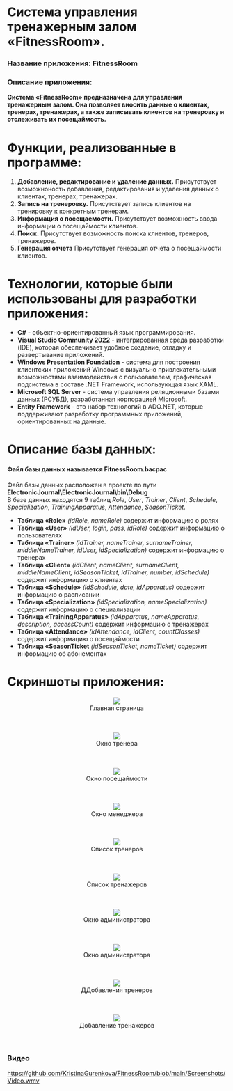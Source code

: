 # Система управления тренажерным залом «FitnessRoom».
### Название приложения: FitnessRoom
### Описание приложения:
**Система «FitnessRoom» предназначена для управления тренажерным залом. Она позволяет вносить данные о клиентах, тренерах, тренажерах, а также записывать клиентов на тренеровку и отслеживать их посещаймость.**

# Функции, реализованные в программе:
1. **Добавление, редактирование и удаление данных.** Присутствует возможноность добавления, редактирования и удаления данных о клиентах, тренерах, тренажерах.
2. **Запись на тренеровку.** Присутствует запись клиентов на тренировку к конкретным тренерам.
3. **Информация о посещаемости.** Присутствует возможность ввода информации о посещаймости клиентов.
4. **Поиск.** Присутствует возможность поиска клиентов, тренеров, тренажеров.
5. **Генерация отчета** Присутствует генерация отчета о посещаймости клиентов.

# Технологии, которые были использованы для разработки приложения:
- **C#** - объектно-ориентированный язык программирования.
- **Visual Studio Community 2022** - интегрированная среда разработки (IDE), которая обеспечивает удобное создание, отладку и развертывание приложений.
- **Windows Presentation Foundation** - система для построения клиентских приложений Windows с визуально привлекательными возможностями взаимодействия с пользователем, графическая подсистема в составе .NET Framework, использующая язык XAML.
- **Microsoft SQL Server** - система управления реляционными базами данных (РСУБД), разработанная корпорацией Microsoft.
- **Entity Framework** - это набор технологий в ADO.NET, которые поддерживают разработку программных приложений, ориентированных на данные.

# Описание базы данных:
#### Файл базы данных называется FitnessRoom.bacpac <br/>
Файл базы данных расположен в проекте по пути **ElectronicJournal\ElectronicJournal\bin\Debug** </br>
В базе данных находятся 9 таблиц _Role_, _User_, _Trainer_, _Client_, _Schedule_, _Specialization_, _TrainingApparatus_, _Attendance_, _SeasonTicket_.

- **Таблица «Role»** _(idRole, nameRole)_ содержит информацию о ролях
- **Таблица «User»** _(idUser, login, pass, idRole)_ содержит информацию о пользователях
- **Таблица «Trainer»** _(idTrainer, nameTrainer, surnameTrainer, middleNameTrainer, idUser, idSpecialization)_ содержит информацию о тренерах
- **Таблица «Client»** _(idClient, nameClient, surnameClient, middleNameClient, idSeasonTicket, idTrainer, number, idSchedule)_ содержит информацию о клиентах
- **Таблица «Schedule»** _(idSchedule, date, idApparatus)_ содержит информацию о расписании
- **Таблица «Specialization»** _(idSpecialization, nameSpecialization)_ содержит информацию о специализации
- **Таблица «TrainingApparatus»** _(idApparatus, nameApparatus, description, accessCount)_ содержит информацию о тренажерах
- **Таблица «Attendance»** _(idAttendance, idClient, countClasses)_ содержит информацию о посещаймости
- **Таблица «SeasonTicket** _(idSeasonTicket, nameTicket)_ содержит информацию об абонементах

# Скриншоты приложения:

<p align="center">
  <img <img src="https://github.com/KristinaGurenkova/FitnessRoom/blob/main/Screenshots/MainWindow.png">
</br>Главная страница
</br> </br> </br>
</p>

<p align="center">
  <img <img src="https://github.com/KristinaGurenkova/FitnessRoom/blob/main/Screenshots/TrainerWin.png">
</br>Окно тренера
</br> </br> </br>
</p>

<p align="center">
  <img <img src="https://github.com/KristinaGurenkova/FitnessRoom/blob/main/Screenshots/AttWin.png">
</br>Окно посещаймости
</br> </br> </br>
</p>

<p align="center">
  <img <img src="https://github.com/KristinaGurenkova/FitnessRoom/blob/main/Screenshots/ManagerWin.png">
</br>Окно менеджера
</br> </br> </br>
</p>

<p align="center">
  <img <img src="https://github.com/KristinaGurenkova/FitnessRoom/blob/main/Screenshots/ManagerWinTR.png">
</br>Список тренеров
</br> </br> </br>
</p>

<p align="center">
  <img <img src="https://github.com/KristinaGurenkova/FitnessRoom/blob/main/Screenshots/ManagerWinAppr.png">
</br>Список тренажеров
</br> </br> </br>
</p>

<p align="center">
  <img <img src="https://github.com/KristinaGurenkova/FitnessRoom/blob/main/Screenshots/AdminWin.png">
</br>Окно администратора
</br> </br> </br>
</p>

<p align="center">
  <img <img src="https://github.com/KristinaGurenkova/ElectronicJournal/blob/main/Screenshots/schedule.png">
</br>Окно администратора
</br> </br> </br>
</p>

<p align="center">
  <img <img src="https://github.com/KristinaGurenkova/FitnessRoom/blob/main/Screenshots/AddTrainers.png">
</br>ДДобавления тренеров
</br> </br> </br>
</p>

<p align="center">
  <img <img src="https://github.com/KristinaGurenkova/FitnessRoom/blob/main/Screenshots/AddApparatus.png">
</br>Добавление тренажеров
</br> </br> </br>
</p>
<h3>Видео</h3>

https://github.com/KristinaGurenkova/FitnessRoom/blob/main/Screenshots/Video.wmv
